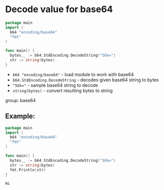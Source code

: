 # Decode value for base64

```go
package main
import (
  b64 "encoding/base64"
  "fmt"
)

func main() {
  bytes,_ := b64.StdEncoding.DecodeString("SGk=")
  str := string(bytes)
}
```

- `b64 "encoding/base64"` - load module to work with base64
- `b64.StdEncoding.DecodeString` - decodes given base64 string to bytes
- `"SGk="` - sample base64 string to decode
- `string(bytes)` - convert resulting bytes to string

group: base64

## Example: 
```go
package main
import (
  b64 "encoding/base64"
  "fmt"
)

func main() {
  bytes,_ := b64.StdEncoding.DecodeString("SGk=")
  str := string(bytes)
  fmt.Println(str)
}
```
```
Hi

```

